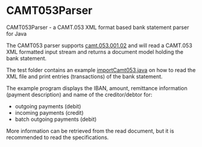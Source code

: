 # CAMT053Parser
CAMT053Parser - a CAMT.053 XML format based bank statement parser for Java

The CAMT053 parser supports [camt.053.001.02](http://www.iso20022.org/message_archive.page#Bank2CustomerCashManagement) and will
read a CAMT.053 XML formatted input stream and returns a document model holding the bank statement.

The test folder contains an example [importCamt053.java](/src/test/java/importCamt053.java) on how to read the XML file and
print entries (transactions) of the bank statement.

The example program displays the IBAN, amount, remittance information (payment description) and name of the creditor/debtor for:
- outgoing payments (debit)
- incoming payments (credit)
- batch outgoing payments (debit)

More information can be retrieved from the read document, but it is recommended to read the specifications.
